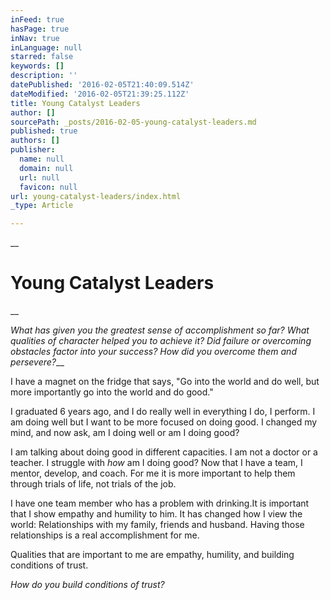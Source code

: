 ```yaml
---
inFeed: true
hasPage: true
inNav: true
inLanguage: null
starred: false
keywords: []
description: ''
datePublished: '2016-02-05T21:40:09.514Z'
dateModified: '2016-02-05T21:39:25.112Z'
title: Young Catalyst Leaders
author: []
sourcePath: _posts/2016-02-05-young-catalyst-leaders.md
published: true
authors: []
publisher:
  name: null
  domain: null
  url: null
  favicon: null
url: young-catalyst-leaders/index.html
_type: Article

---
```

__

# Young Catalyst Leaders

__

_What has given you the greatest sense of accomplishment so far? What qualities of character helped you to achieve it? Did failure or overcoming obstacles factor into your success? How did you overcome them and persevere?___

I have a magnet on the fridge that says, "Go into the world
and do well, but more importantly go into the world and do good."

I graduated 6 years ago, and I do really well in everything
I do, I perform. I am doing well but I want to be more focused on doing good. I
changed my mind, and now ask, am I doing well or am I doing good? 

I am talking about doing good in different capacities. I am
not a doctor or a teacher. I struggle with _how_
am I doing good? Now that I have a team, I mentor, develop, and coach. For me
it is more important to help them through trials of life, not trials of the job.

I have one team member who has a problem with drinking.It is important that I show empathy and
humility to him. It has changed how I view the world: Relationships with my
family, friends and husband. Having those relationships is a real
accomplishment for me.

Qualities that are important to me are empathy, humility, and building conditions of
trust. 

_How do you build
conditions of trust?_